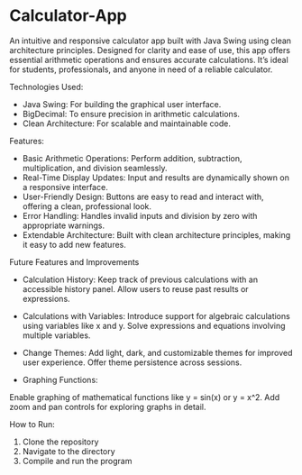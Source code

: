 # Calculator-App
An intuitive and responsive calculator app built with Java Swing using clean architecture principles. Designed for clarity and ease of use, this app offers essential arithmetic operations and ensures accurate calculations. It’s ideal for students, professionals, and anyone in need of a reliable calculator.

Technologies Used: 
 - Java Swing: For building the graphical user interface.
 - BigDecimal: To ensure precision in arithmetic calculations.
 - Clean Architecture: For scalable and maintainable code.


Features:
 - Basic Arithmetic Operations: Perform addition, subtraction, multiplication, and division seamlessly.
 - Real-Time Display Updates: Input and results are dynamically shown on a responsive interface.
 - User-Friendly Design: Buttons are easy to read and interact with, offering a clean, professional look.
 - Error Handling: Handles invalid inputs and division by zero with appropriate warnings.
 - Extendable Architecture: Built with clean architecture principles, making it easy to add new features.

Future Features and Improvements
 - Calculation History:
  Keep track of previous calculations with an accessible history panel.
  Allow users to reuse past results or expressions.

 - Calculations with Variables:
Introduce support for algebraic calculations using variables like x and y.
Solve expressions and equations involving multiple variables.

 - Change Themes:
Add light, dark, and customizable themes for improved user experience.
Offer theme persistence across sessions.

 - Graphing Functions:

Enable graphing of mathematical functions like y = sin(x) or y = x^2.
Add zoom and pan controls for exploring graphs in detail.

How to Run:
1. Clone the repository
2. Navigate to the directory
3. Compile and run the program

   
